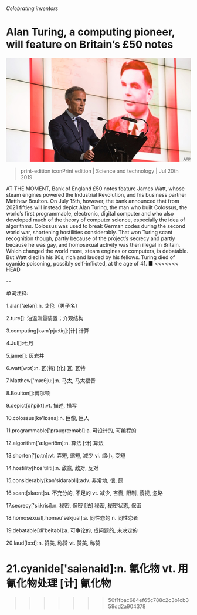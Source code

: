 ###### Celebrating inventors

# Alan Turing, a computing pioneer, will feature on Britain’s £50 notes 

![image](images/20190720_STP002_0.jpg) 

> print-edition iconPrint edition | Science and technology | Jul 20th 2019 

AT THE MOMENT, Bank of England £50 notes feature James Watt, whose steam engines powered the Industrial Revolution, and his business partner Matthew Boulton. On July 15th, however, the bank announced that from 2021 fifties will instead depict Alan Turing, the man who built Colossus, the world’s first programmable, electronic, digital computer and who also developed much of the theory of computer science, especially the idea of algorithms. Colossus was used to break German codes during the second world war, shortening hostilities considerably. That won Turing scant recognition though, partly because of the project’s secrecy and partly because he was gay, and homosexual activity was then illegal in Britain. Which changed the world more, steam engines or computers, is debatable. But Watt died in his 80s, rich and lauded by his fellows. Turing died of cyanide poisoning, possibly self-inflicted, at the age of 41. ■ 
<<<<<<< HEAD

-- 

 单词注释:

1.alan['ælәn]:n. 艾伦（男子名） 

2.ture[]: 油温测量装置；介观结构 

3.computing[kәm'pju:tiŋ]:[计] 计算 

4.Jul[]:七月 

5.jame[]: 灰岩井 

6.watt[wɒt]:n. 瓦(特) [化] 瓦; 瓦特 

7.Matthew['mæθju:]:n. 马太, 马太福音 

8.Boulton[]:博尔顿 

9.depict[di'pikt]:vt. 描述, 描写 

10.colossus[kә'lɒsәs]:n. 巨像, 巨人 

11.programmable['prәugræmәbl]:a. 可设计的, 可编程的 

12.algorithm['ælgәriðm]:n. 算法 [计] 算法 

13.shorten['ʃɒ:tn]:vt. 弄短, 缩短, 减少 vi. 缩小, 变短 

14.hostility[hɒs'tiliti]:n. 敌意, 敌对, 反对 

15.considerably[kәn'sidәrәbli]:adv. 非常地, 很, 颇 

16.scant[skænt]:a. 不充分的, 不足的 vt. 减少, 吝啬, 限制, 藐视, 忽略 

17.secrecy['si:krisi]:n. 秘密, 保密 [法] 秘密, 秘密状态, 保密 

18.homosexual[.hɒmәu'sekjuәl]:a. 同性恋的 n. 同性恋者 

19.debatable[di'beitәbl]:a. 可争论的, 成问题的, 未决定的 

20.laud[lɒ:d]:n. 赞美, 称赞 vt. 赞美, 称赞 

21.cyanide['saiәnaid]:n. 氰化物 vt. 用氰化物处理 [计] 氰化物 
=======
>>>>>>> 50f1fbac684ef65c788c2c3b1cb359dd2a904378

